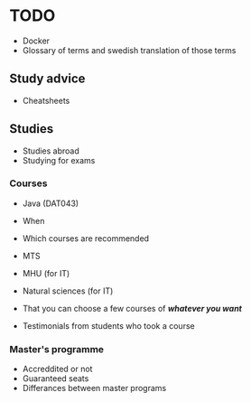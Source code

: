 # TODO

- Docker
- Glossary of terms and swedish translation of those terms

## Study advice

- Cheatsheets

## Studies

- Studies abroad
- Studying for exams

### Courses

- Java (DAT043)

- When
- Which courses are recommended
- MTS
- MHU (for IT)
- Natural sciences (for IT)
- That you can choose a few courses of **_whatever you want_**
- Testimonials from students who took a course

### Master's programme

- Accreddited or not
- Guaranteed seats
- Differances between master programs
